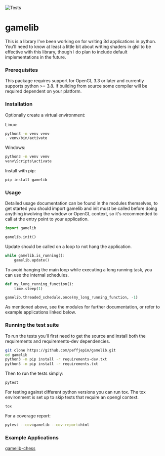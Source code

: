 ![Tests](https://github.com/PeffJepin/gamelib/actions/workflows/tests.yml/badge.svg)


# gamelib

This is a library I've been working on for writing 3d applications in python. You'll need to know at least a little bit about writing shaders in glsl to be effective with this library, though I do plan to include default implementations in the future.



### Prerequisites

This package requires support for OpenGL 3.3 or later and currently supports python >= 3.8.
If building from source some compiler will be required dependent on your platform.


### Installation

Optionally create a virtual environment:

Linux:

```sh
python3 -m venv venv
. venv/bin/activate
```

Windows:

```cmd
python3 -m venv venv
venv\Scripts\activate
```

Install with pip:

```sh
pip install gamelib
```

### Usage

Detailed usage documentation can be found in the modules themselves, to get started you should import gamelib and init must be called before doing anything involving the window or OpenGL context, so it's recommended to call at the entry point to your application. 

```py
import gamelib

gamelib.init()
```


Update should be called on a loop to not hang the application.

```py
while gamelib.is_running():
    gamelib.update()
```


To avoid hanging the main loop while executing a long running task, you can use the internal schedules.

```py
def my_long_running_function():
    time.sleep(1)

gamelib.threaded_schedule.once(my_long_running_function, -1)
```


As mentioned above, see the modules for further documentation, or refer to example applications linked below.


### Running the test suite

To run the tests you'll first need to get the source and install both the requirements and requirements-dev dependencies.

```sh
git clone https://github.com/peffjepin/gamelib.git
cd gamelib
python3 -m pip install -r requirements-dev.txt
python3 -m pip install -r requirements.txt
```

Then to run the tests simply:

```sh
pytest
```

For testing against different python versions you can run tox. The tox environment is set up to skip tests that require an opengl context.

```sh
tox
```

For a coverage report:

```sh
pytest --cov=gamelib --cov-report=html
```


### Example Applications

[gamelib-chess](https://github.com/peffjepin/gamelib-chess)
